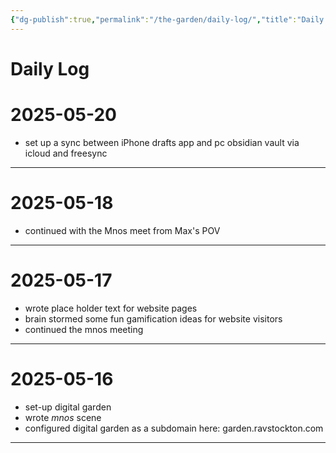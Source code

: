 ```yaml
---
{"dg-publish":true,"permalink":"/the-garden/daily-log/","title":"Daily Log","tags":["garden","timeline","dailylog"]}
---
```



# Daily Log


# 2025-05-20

- set up a sync between iPhone drafts app and pc obsidian vault via icloud and freesync

---

# 2025-05-18

- continued with the Mnos meet from Max's POV
---

# 2025-05-17

- wrote place holder text for website pages
- brain stormed some fun gamification ideas for website visitors
- continued the <span class="dg-hide">mnos</span> meeting



---

# 2025-05-16

- set-up digital garden
- wrote *mnos* scene
- configured digital garden as a subdomain here: garden.ravstockton.com

---

